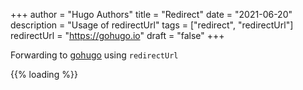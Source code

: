 +++
author = "Hugo Authors"
title = "Redirect"
date = "2021-06-20"
description = "Usage of redirectUrl"
tags = ["redirect", "redirectUrl"]
redirectUrl = "https://gohugo.io"
draft = "false"
+++

Forwarding to [gohugo](https://gohugo.io) using `redirectUrl`

{{% loading %}}
